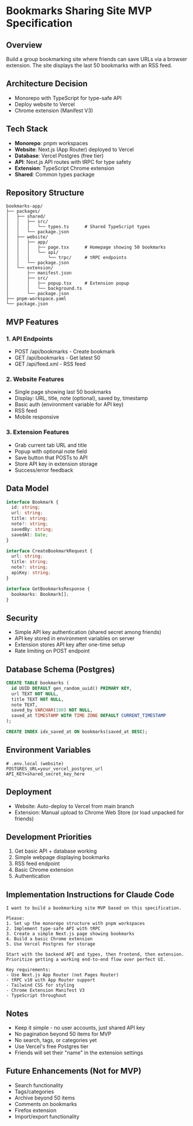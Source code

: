 # Bookmarks Sharing Site MVP Specification

## Overview
Build a group bookmarking site where friends can save URLs via a browser extension. The site displays the last 50 bookmarks with an RSS feed.

## Architecture Decision
- Monorepo with TypeScript for type-safe API
- Deploy website to Vercel
- Chrome extension (Manifest V3)

## Tech Stack
- **Monorepo**: pnpm workspaces
- **Website**: Next.js (App Router) deployed to Vercel
- **Database**: Vercel Postgres (free tier)
- **API**: Next.js API routes with tRPC for type safety
- **Extension**: TypeScript Chrome extension
- **Shared**: Common types package

## Repository Structure
```
bookmarks-app/
├── packages/
│   ├── shared/
│   │   ├── src/
│   │   │   └── types.ts      # Shared TypeScript types
│   │   └── package.json
│   ├── website/
│   │   ├── app/
│   │   │   ├── page.tsx      # Homepage showing 50 bookmarks
│   │   │   └── api/
│   │   │       └── trpc/     # tRPC endpoints
│   │   └── package.json
│   └── extension/
│       ├── manifest.json
│       ├── src/
│       │   ├── popup.tsx     # Extension popup
│       │   └── background.ts
│       └── package.json
├── pnpm-workspace.yaml
└── package.json
```

## MVP Features

### 1. API Endpoints
- POST /api/bookmarks - Create bookmark
- GET /api/bookmarks - Get latest 50
- GET /api/feed.xml - RSS feed

### 2. Website Features
- Single page showing last 50 bookmarks
- Display: URL, title, note (optional), saved by, timestamp
- Basic auth (environment variable for API key)
- RSS feed
- Mobile responsive

### 3. Extension Features
- Grab current tab URL and title
- Popup with optional note field
- Save button that POSTs to API
- Store API key in extension storage
- Success/error feedback

## Data Model
```typescript
interface Bookmark {
  id: string;
  url: string;
  title: string;
  note?: string;
  savedBy: string;
  savedAt: Date;
}

interface CreateBookmarkRequest {
  url: string;
  title: string;
  note?: string;
  apiKey: string;
}

interface GetBookmarksResponse {
  bookmarks: Bookmark[];
}
```

## Security
- Simple API key authentication (shared secret among friends)
- API key stored in environment variables on server
- Extension stores API key after one-time setup
- Rate limiting on POST endpoint

## Database Schema (Postgres)
```sql
CREATE TABLE bookmarks (
  id UUID DEFAULT gen_random_uuid() PRIMARY KEY,
  url TEXT NOT NULL,
  title TEXT NOT NULL,
  note TEXT,
  saved_by VARCHAR(100) NOT NULL,
  saved_at TIMESTAMP WITH TIME ZONE DEFAULT CURRENT_TIMESTAMP
);

CREATE INDEX idx_saved_at ON bookmarks(saved_at DESC);
```

## Environment Variables
```
# .env.local (website)
POSTGRES_URL=your_vercel_postgres_url
API_KEY=shared_secret_key_here
```

## Deployment
- Website: Auto-deploy to Vercel from main branch
- Extension: Manual upload to Chrome Web Store (or load unpacked for friends)

## Development Priorities
1. Get basic API + database working
2. Simple webpage displaying bookmarks
3. RSS feed endpoint
4. Basic Chrome extension
5. Authentication

## Implementation Instructions for Claude Code

```
I want to build a bookmarking site MVP based on this specification.

Please:
1. Set up the monorepo structure with pnpm workspaces
2. Implement type-safe API with tRPC
3. Create a simple Next.js page showing bookmarks
4. Build a basic Chrome extension
5. Use Vercel Postgres for storage

Start with the backend API and types, then frontend, then extension.
Prioritize getting a working end-to-end flow over perfect UI.

Key requirements:
- Use Next.js App Router (not Pages Router)
- tRPC v10 with App Router support
- Tailwind CSS for styling
- Chrome Extension Manifest V3
- TypeScript throughout
```

## Notes
- Keep it simple - no user accounts, just shared API key
- No pagination beyond 50 items for MVP
- No search, tags, or categories yet
- Use Vercel's free Postgres tier
- Friends will set their "name" in the extension settings

## Future Enhancements (Not for MVP)
- Search functionality
- Tags/categories
- Archive beyond 50 items
- Comments on bookmarks
- Firefox extension
- Import/export functionality
